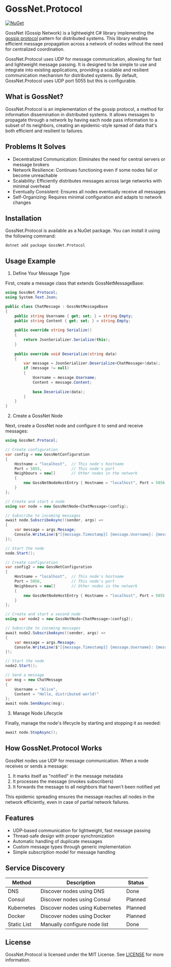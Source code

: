 # GossNet.Protocol

[![NuGet](https://img.shields.io/nuget/v/GossNet.Protocol.svg)](https://www.nuget.org/packages/GossNet.Protocol)

GossNet (Gossip Network) is a lightweight C# library implementing the [gossip protocol](https://en.wikipedia.org/wiki/Gossip_protocol) pattern for distributed systems. This library enables efficient message propagation across a network of nodes without the need for centralized coordination.

GossNet.Protocol uses UDP for message communication, allowing for fast and lightweight message passing. It is designed to be simple to use and integrate into existing applications, providing a scalable and resilient communication mechanism for distributed systems. By default, GossNet.Protocol uses UDP port 5055 but this is configurable.

## What is GossNet?

GossNet.Protocol is an implementation of the gossip protocol, a method for information dissemination in distributed systems. It allows messages to propagate through a network by having each node pass information to a subset of its neighbors, creating an epidemic-style spread of data that's both efficient and resilient to failures.

## Problems It Solves

- Decentralized Communication: Eliminates the need for central servers or message brokers
- Network Resilience: Continues functioning even if some nodes fail or become unreachable
- Scalability: Efficiently distributes messages across large networks with minimal overhead
- Eventually Consistent: Ensures all nodes eventually receive all messages
- Self-Organizing: Requires minimal configuration and adapts to network changes

## Installation

GossNet.Protocol is available as a NuGet package. You can install it using the following command:

```shell
dotnet add package GossNet.Protocol
```

## Usage Example

1. Define Your Message Type

First, create a message class that extends GossNetMessageBase:

```csharp
using GossNet.Protocol;
using System.Text.Json;

public class ChatMessage : GossNetMessageBase
{
    public string Username { get; set; } = string.Empty;
    public string Content { get; set; } = string.Empty;
    
    public override string Serialize()
    {
        return JsonSerializer.Serialize(this);
    }
    
    public override void Deserialize(string data)
    {
        var message = JsonSerializer.Deserialize<ChatMessage>(data);
        if (message != null)
        {
            Username = message.Username;
            Content = message.Content;
            
            base.Deserialize(data);
        }
    }
}
```

2. Create a GossNet Node

Next, create a GossNet node and configure it to send and receive messages:

```csharp
using GossNet.Protocol;

// Create configuration
var config = new GossNetConfiguration
{
    Hostname = "localhost",  // This node's hostname
    Port = 5055,             // This node's port
    Neighbours = new[]       // Other nodes in the network
    {
        new GossNetNodeHostEntry { Hostname = "localhost", Port = 5056 }
    }
};

// Create and start a node
using var node = new GossNetNode<ChatMessage>(config);

// Subscribe to incoming messages
await node.SubscribeAsync((sender, args) => 
{
    var message = args.Message;
    Console.WriteLine($"[{message.Timestamp}] {message.Username}: {message.Content}");
});

// Start the node
node.Start();

// Create configuration
var config2 = new GossNetConfiguration
{
    Hostname = "localhost",  // This node's hostname
    Port = 5056,             // This node's port
    Neighbours = new[]       // Other nodes in the network
    {
        new GossNetNodeHostEntry { Hostname = "localhost", Port = 5055 }
    }
};

// Create and start a second node
using var node2 = new GossNetNode<ChatMessage>(config2);

// Subscribe to incoming messages
await node2.SubscribeAsync((sender, args) => 
{
    var message = args.Message;
    Console.WriteLine($"[{message.Timestamp}] {message.Username}: {message.Content}");
});

// Start the node
node2.Start();

// Send a message
var msg = new ChatMessage 
{
    Username = "Alice",
    Content = "Hello, distributed world!"
};
await node.SendAsync(msg);
```

3. Manage Node Lifecycle

Finally, manage the node's lifecycle by starting and stopping it as needed:

```csharp
await node.StopAsync();
```

## How GossNet.Protocol Works

GossNet nodes use UDP for message communication. When a node receives or sends a message:

1. It marks itself as "notified" in the message metadata
2. It processes the message (invokes subscribers)
3. It forwards the message to all neighbors that haven't been notified yet

This epidemic spreading ensures the message reaches all nodes in the network efficiently, even in case of partial network failures.

## Features

- UDP-based communication for lightweight, fast message passing
- Thread-safe design with proper synchronization
- Automatic handling of duplicate messages
- Custom message types through generic implementation
- Simple subscription model for message handling

## Service Discovery

| Method      | Description                     | Status  |
|-------------|---------------------------------|---------|
| DNS         | Discover nodes using DNS        | Done    |
| Consul      | Discover nodes using Consul     | Planned |
| Kubernetes  | Discover nodes using Kubernetes | Planned |
| Docker      | Discover nodes using Docker     | Planned |
| Static List | Manually configure node list    | Done    |


## License

GossNet.Protocol is licensed under the MIT License. See [LICENSE](LICENSE) for more information.
